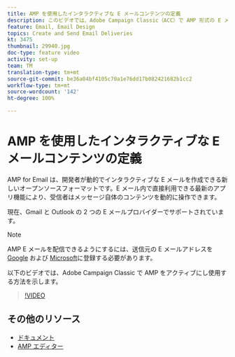 ```yaml
---
title: AMP を使用したインタラクティブな E メールコンテンツの定義
description: このビデオでは、Adobe Campaign Classic（ACC）で AMP 形式の E メールコンテンツを設定する方法を説明します。
feature: Email, Email Design
topics: Create and Send Email Deliveries
kt: 3475
thumbnail: 29940.jpg
doc-type: feature video
activity: set-up
team: TM
translation-type: tm+mt
source-git-commit: be36a04bf4105c70a1e76dd17b082421682b1cc2
workflow-type: tm+mt
source-wordcount: '142'
ht-degree: 100%

---
```



# AMP を使用したインタラクティブな E メールコンテンツの定義

AMP for Email は、開発者が動的でインタラクティブな E メールを作成できる新しいオープンソースフォーマットです。E メール内で直接利用できる最新のアプリ機能により、受信者はメッセージ自体のコンテンツを動的に操作できます。

現在、Gmail と Outlook の 2 つの E メールプロバイダーでサポートされています。

>[!NOTE]
>
>AMP E メールを配信できるようにするには、送信元の E メールアドレスを [Google](https://developers.google.com/gmail/ampemail/register) および [Microsoft](https://docs.microsoft.com/ja-JP/outlook/amphtml/register-outlook)に登録する必要があります。

以下のビデオでは、Adobe Campaign Classic で AMP をアクティブにし使用する方法を示します。

>[!VIDEO](https://video.tv.adobe.com/v/29940?quality=12&learn=on)

## その他のリソース

* [ドキュメント](https://docs.adobe.com/content/help/ja-JP/campaign-classic/using/sending-messages/sending-emails/defining-the-email-content.html)
* [AMP エディター](https://playground.amp.dev/)
